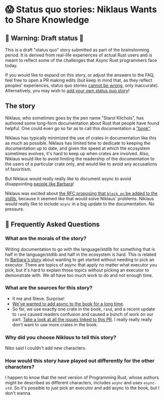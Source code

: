 # 😱 Status quo stories: Niklaus Wants to Share Knowledge


## 🚧 Warning: Draft status 🚧

This is a draft "status quo" story submitted as part of the brainstorming period. It is derived from real-life experiences of actual Rust users and is meant to reflect some of the challenges that Async Rust programmers face today. 

If you would like to expand on this story, or adjust the answers to the FAQ, feel free to open a PR making edits (but keep in mind that, as they reflect peoples' experiences, status quo stories [cannot be wrong], only inaccurate). Alternatively, you may wish to [add your own status quo story][htvsq]!

## The story

Niklaus, who sometimes goes by the pen name "Starol Klichols", has authored some long-form documentation about Rust that people have found helpful. One could even go so far as to call this documentation a ["book"][trpl].

Niklaus has typically minimized the use of crates in documentation like this as much as possible. Niklaus has limited time to dedicate to keeping the documentation up to date, and given the speed at which the ecosystem sometimes evolves, it's hard to keep up when crates are involved. Also, Niklaus would like to avoid limiting the readership of the documentation to the users of a particular crate only, and would like to avoid any accusations of favoritism.

But Niklaus would really really like to document async to avoid disappointing [people like Barbara]!

Niklaus was excited about [the RFC proposing that `block_on` be added to the stdlib][block-on-rfc], because it seemed like that would solve Niklaus' problems. Niklaus would really like to include `async` in a big update to the documentation. No pressure.

[trpl]: https://doc.rust-lang.org/stable/book/
[people like Barbara]: https://github.com/rust-lang/wg-async-foundations/blame/5ce418ac4076850f515034010cc51b707441f695/src/vision/status_quo/barbara_makes_their_first_steps_into_async.md#L22
[block-on-rfc]: https://github.com/rust-lang/rust/pull/65875
[htvsq]: ../how_to_vision/status_quo.md
[cannot be wrong]: ../how_to_vision/comment.md#comment-to-understand-or-improve-not-to-negate-or-dissuade


## 🤔 Frequently Asked Questions

### **What are the morals of the story?**
Writing documentation to go with the language/stdlib for something that is half in the language/stdlib and half in the ecosystem is hard.
This is related to [Barbara's story](https://rust-lang.github.io/wg-async-foundations/vision/status_quo/barbara_makes_their_first_steps_into_async.html) about wanting to get started without needing to pick an executor. 
There are topics of async that apply no matter what executor you pick, but it's hard to explain those topics without picking an executor to demonstrate with.
We all have too much work to do and not enough time.

### **What are the sources for this story?**
* It me and Steve. Surprise!
* [We've wanted to add async to the book for a long time](https://github.com/rust-lang/book/issues/1275).
* So far, we use exactly one crate in the book, `rand`, and a recent update to `rand` caused readers confusion and caused a bunch of work on our part. [Take a look at all the issues linked to this PR](https://github.com/rust-lang/book/pull/2542). I really really really don't want to use more crates in the book.

### **Why did you choose *Niklaus* to tell this story?**
Niko said I couldn't add new characters.

### **How would this story have played out differently for the other characters?**
I happen to know that the next version of Programming Rust, whose authors might be described as different characters, includes `async` and uses `async-std`. So it's possible to just pick an executor and add async to the book, but I don't wanna.
